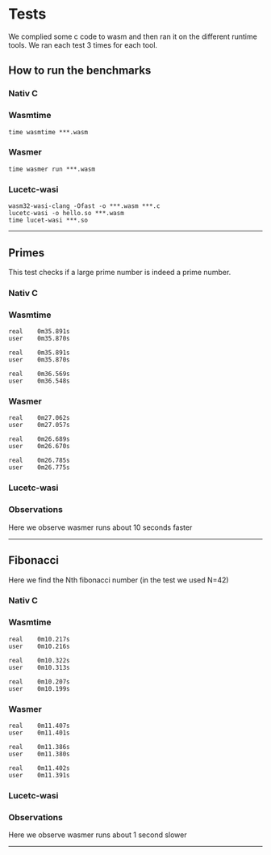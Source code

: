 # Tests
We complied some c code to wasm and then ran it on the different runtime tools. We ran each test 3 times for each tool.
## How to run the benchmarks
### Nativ C

### Wasmtime
```shell
time wasmtime ***.wasm
```
### Wasmer
```shell
time wasmer run ***.wasm 
```
### Lucetc-wasi
```shell
wasm32-wasi-clang -Ofast -o ***.wasm ***.c
lucetc-wasi -o hello.so ***.wasm
time lucet-wasi ***.so
```
------
## Primes
This test checks if a large prime number is indeed a prime number.  
### Nativ C

### Wasmtime
```shell
real	0m35.891s
user	0m35.870s

real	0m35.891s
user	0m35.870s

real	0m36.569s
user	0m36.548s
```
### Wasmer
```shell
real	0m27.062s
user	0m27.057s

real	0m26.689s
user	0m26.670s

real	0m26.785s
user	0m26.775s
```
### Lucetc-wasi

### Observations
Here we observe wasmer runs about 10 seconds faster

------
## Fibonacci
Here we find the Nth fibonacci number (in the test we used N=42)
### Nativ C

### Wasmtime
```shell
real	0m10.217s
user	0m10.216s

real	0m10.322s
user	0m10.313s

real	0m10.207s
user	0m10.199s
```
### Wasmer
```shell
real	0m11.407s
user	0m11.401s

real	0m11.386s
user	0m11.380s

real	0m11.402s
user	0m11.391s
```
### Lucetc-wasi

### Observations
Here we observe wasmer runs about 1 second slower

------

